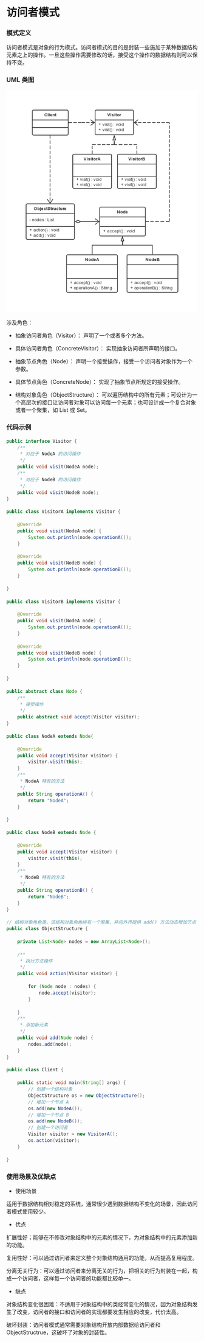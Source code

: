 访问者模式
===

### 模式定义

访问者模式是对象的行为模式。访问者模式的目的是封装一些施加于某种数据结构元素之上的操作。一旦这些操作需要修改的话，接受这个操作的数据结构则可以保持不变。

### UML 类图

![访问者模式](img/24-visitor.png)

涉及角色：

- 抽象访问者角色（Visitor）：
声明了一个或者多个方法。

- 具体访问者角色（ConcreteVisitor）：
实现抽象访问者所声明的接口。

- 抽象节点角色（Node）：
声明一个接受操作，接受一个访问者对象作为一个参数。

- 具体节点角色（ConcreteNode）：
实现了抽象节点所规定的接受操作。

- 结构对象角色（ObjectStructure）：
可以遍历结构中的所有元素；可设计为一个高层次的接口让访问者对象可以访问每一个元素；也可设计成一个复合对象或者一个聚集，如 List 或 Set。

### 代码示例

```java
public interface Visitor {
    /**
     * 对应于 NodeA 的访问操作
     */
    public void visit(NodeA node);
    /**
     * 对应于 NodeB 的访问操作
     */
    public void visit(NodeB node);
}

public class VisitorA implements Visitor {

    @Override
    public void visit(NodeA node) {
        System.out.println(node.operationA());
    }

    @Override
    public void visit(NodeB node) {
        System.out.println(node.operationB());
    }

}

public class VisitorB implements Visitor {

    @Override
    public void visit(NodeA node) {
        System.out.println(node.operationA());
    }

    @Override
    public void visit(NodeB node) {
        System.out.println(node.operationB());
    }

}

public abstract class Node {
    /**
     * 接受操作
     */
    public abstract void accept(Visitor visitor);
}

public class NodeA extends Node{

    @Override
    public void accept(Visitor visitor) {
        visitor.visit(this);
    }
    /**
     * NodeA 特有的方法
     */
    public String operationA() {
        return "NodeA";
    }

}

public class NodeB extends Node {

    @Override
    public void accept(Visitor visitor) {
        visitor.visit(this);
    }
    /**
     * NodeB 特有的方法
     */
    public String operationB() {
        return "NodeB";
    }
}

// 结构对象角色类，该结构对象角色持有一个聚集，并向外界提供 add() 方法动态增加节点
public class ObjectStructure {

    private List<Node> nodes = new ArrayList<Node>();

    /**
     * 执行方法操作
     */
    public void action(Visitor visitor) {

        for (Node node : nodes) {
            node.accept(visitor);
        }

    }
    /**
     * 添加新元素
     */
    public void add(Node node) {
        nodes.add(node);
    }
}

public class Client {

    public static void main(String[] args) {
        // 创建一个结构对象
        ObjectStructure os = new ObjectStructure();
        // 增加一个节点 A
        os.add(new NodeA());
        // 增加一个节点 B
        os.add(new NodeB());
        // 创建一个访问者
        Visitor visitor = new VisitorA();
        os.action(visitor);
    }

}

```

### 使用场景及优缺点

- 使用场景

适用于数据结构相对稳定的系统，通常很少遇到数据结构不变化的场景，因此访问者模式使用较少。

- 优点

扩展性好；能够在不修改对象结构中的元素的情况下，为对象结构中的元素添加新的功能。

复用性好：可以通过访问者来定义整个对象结构通用的功能，从而提高复用程度。

分离无关行为：可以通过访问者来分离无关的行为，把相关的行为封装在一起，构成一个访问者，这样每一个访问者的功能都比较单一。

- 缺点

对象结构变化很困难：不适用于对象结构中的类经常变化的情况，因为对象结构发生了改变，访问者的接口和访问者的实现都要发生相应的改变，代价太高。

破坏封装：访问者模式通常需要对象结构开放内部数据给访问者和ObjectStructrue，这破坏了对象的封装性。
